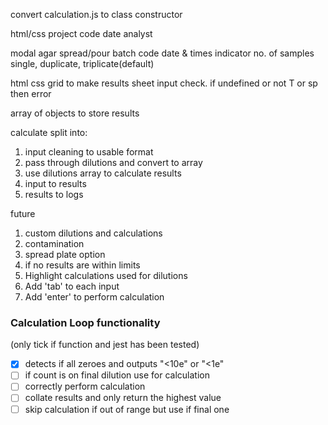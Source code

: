convert calculation.js to class constructor

html/css
project code date analyst

modal
agar spread/pour
batch code
date & times
indicator
no. of samples single, duplicate, triplicate(default)

html css grid to make results sheet
input check. if undefined or not T or sp then error

array of objects to store results

calculate split into:

1. input cleaning to usable format
2. pass through dilutions and convert to array
3. use dilutions array to calculate results
4. input to results
5. results to logs

future

1. custom dilutions and calculations
2. contamination
3. spread plate option
4. if no results are within limits
5. Highlight calculations used for dilutions
6. Add 'tab' to each input
7. Add 'enter' to perform calculation

### Calculation Loop functionality

(only tick if function and jest has been tested)

- [x] detects if all zeroes and outputs "<10e" or "<1e"
- [ ] if count is on final dilution use for calculation
- [ ] correctly perform calculation
- [ ] collate results and only return the highest value
- [ ] skip calculation if out of range but use if final one
